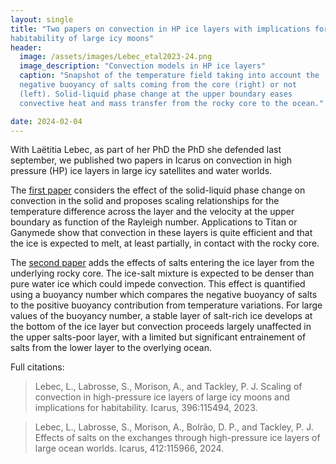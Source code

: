 ```yaml
---
layout: single
title: "Two papers on convection in HP ice layers with implications for
habitability of large icy moons"
header:
  image: /assets/images/Lebec_etal2023-24.png
  image_description: "Convection models in HP ice layers"
  caption: "Snapshot of the temperature field taking into account the
  negative buoyancy of salts coming from the core (right) or not
  (left). Solid-liquid phase change at the upper boundary eases
  convective heat and mass transfer from the rocky core to the ocean."

date: 2024-02-04
---
```

With Laëtitia Lebec, as part of her PhD the PhD she defended last
september, we published two papers in Icarus on convection in high
pressure (HP) ice layers in large icy satellites and water worlds. 

The [first paper](https://www.sciencedirect.com/science/article/abs/pii/S0019103523000714?via%3Dihub)
considers the effect of the solid-liquid phase change on convection in
the solid and proposes scaling relationships for the temperature
difference across the layer and the velocity at the upper boundary as function of the Rayleigh
number. Applications to Titan or Ganymede show that convection in
these layers is quite efficient and that the ice is expected to melt,
at least partially, in contact with the rocky core.

The [second paper](https://www.sciencedirect.com/science/article/pii/S0019103524000241?via%3Dihub)
adds the effects of salts entering the ice layer from the underlying
rocky core. The ice-salt mixture is expected to be denser than pure
water ice which could impede convection. This effect is quantified
using a buoyancy number which compares the negative buoyancy of salts
to the positive buoyancy contribution from temperature variations. For
large values of the buoyancy number, a stable layer of salt-rich ice
develops at the bottom of the ice layer but convection proceeds
largely unaffected in the upper salts-poor layer, with a limited but
significant entrainement of salts from the lower layer to the
overlying ocean.

Full citations: 
> Lebec, L., Labrosse, S., Morison, A., and Tackley,
> P. J. Scaling of convection in high-pressure ice layers of large
> icy moons and implications for habitability. Icarus, 396:115494,
> 2023.

> Lebec, L., Labrosse, S., Morison, A., Bolrão, D. P., and
> Tackley, P. J. Effects of salts on the exchanges through
> high-pressure ice layers of large ocean worlds. Icarus,
> 412:115966, 2024.
